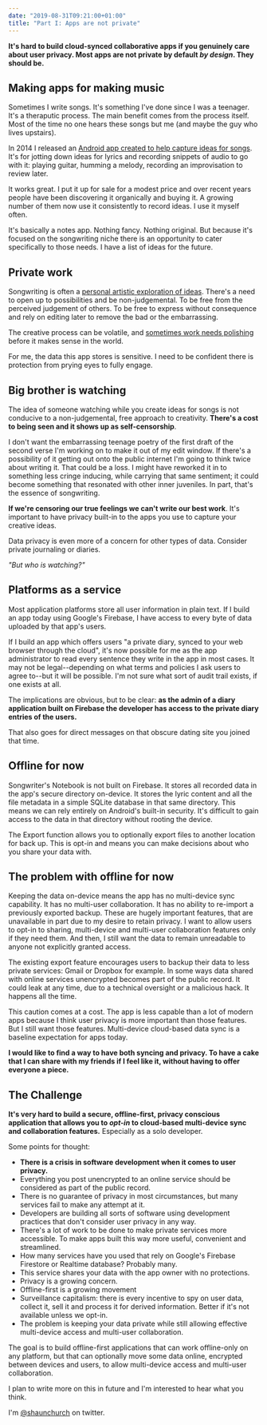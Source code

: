 ```yaml
---
date: "2019-08-31T09:21:00+01:00"
title: "Part I: Apps are not private"
---
```


**It's hard to build cloud-synced collaborative apps if you genuinely care about user privacy. Most apps are not private by default _by design_. They should be.**

## Making apps for making music

Sometimes I write songs. It's something I've done since I was a teenager. It's a theraputic process. The main benefit comes from the process itself. Most of the time no one hears these songs but me (and maybe the guy who lives upstairs).

In 2014 I released an [Android app created to help capture ideas for songs](https://play.google.com/store/apps/details?id=com.shaunchurch.songwriter.app). It's for jotting down ideas for lyrics and recording snippets of audio to go with it: playing guitar, humming a melody, recording an improvisation to review later.

It works great. I put it up for sale for a modest price and over recent years people have been discovering it organically and buying it. A growing number of them now use it consistently to record ideas. I use it myself often.

It's basically a notes app. Nothing fancy. Nothing original. But because it's focused on the songwriting niche there is an opportunity to cater specifically to those needs. I have a list of ideas for the future.

## Private work

Songwriting is often a [personal artistic exploration of ideas](https://www.brainpickings.org/2014/09/22/joni-mitchell-in-her-own-words-malka-marom). There's a need to open up to possibilities and be non-judgemental. To be free from the perceived judgement of others. To be free to express without consequence and rely on editing later to remove the bad or the embarrassing.

The creative process can be volatile, and [sometimes work needs polishing](https://www.brainpickings.org/2014/07/15/leonard-cohen-paul-zollo-creativity/) before it makes sense in the world.

For me, the data this app stores is sensitive. I need to be confident there is protection from prying eyes to fully engage.

## Big brother is watching

The idea of someone watching while you create ideas for songs is not conducive to a non-judgemental, free approach to creativity. **There's a cost to being seen and it shows up as self-censorship**.

I don't want the embarrassing teenage poetry of the first draft of the second verse I'm working on to make it out of my edit window. If there's a possibility of it getting out onto the public internet I'm going to think twice about writing it. That could be a loss. I might have reworked it in to something less cringe inducing, while carrying that same sentiment; it could become something that resonated with other inner juveniles. In part, that's the essence of songwriting.

**If we're censoring our true feelings we can't write our best work**. It's important to have privacy built-in to the apps you use to capture your creative ideas.

Data privacy is even more of a concern for other types of data. Consider private journaling or diaries.

_"But who is watching?"_

## Platforms as a service

Most application platforms store all user information in plain text. If I build an app today using Google's Firebase, I have access to every byte of data uploaded by that app's users.

If I build an app which offers users "a private diary, synced to your web browser through the cloud", it's now possible for me as the app administrator to read every sentence they write in the app in most cases. It may not be legal--depending on what terms and policies I ask users to agree to--but it will be possible. I'm not sure what sort of audit trail exists, if one exists at all.

The implications are obvious, but to be clear: **as the admin of a diary application built on Firebase the developer has access to the private diary entries of the users.**

That also goes for direct messages on that obscure dating site you joined that time.

## Offline for now

Songwriter's Notebook is not built on Firebase. It stores all recorded data in the app's secure directory on-device. It stores the lyric content and all the file metadata in a simple SQLite database in that same directory. This means we can rely entirely on Android's built-in security. It's difficult to gain access to the data in that directory without rooting the device.

The Export function allows you to optionally export files to another location for back up. This is opt-in and means you can make decisions about who you share your data with.

## The problem with offline for now

Keeping the data on-device means the app has no multi-device sync capability. It has no multi-user collaboration. It has no ability to re-import a previously exported backup. These are hugely important features, that are unavailable in part due to my desire to retain privacy. I want to allow users to opt-in to sharing, multi-device and multi-user collaboration features only if they need them. And then, I still want the data to remain unreadable to anyone not explicitly granted access.

The existing export feature encourages users to backup their data to less private services: Gmail or Dropbox for example. In some ways data shared with online services unencrypted becomes part of the public record. It could leak at any time, due to a technical oversight or a malicious hack. It happens all the time.

This caution comes at a cost. The app is less capable than a lot of modern apps because I think user privacy is more important than those features. But I still want those features. Multi-device cloud-based data sync is a baseline expectation for apps today.

**I would like to find a way to have both syncing and privacy. To have a cake that I can share with my friends if I feel like it, without having to offer everyone a piece.**

## The Challenge

**It's very hard to build a secure, offline-first, privacy conscious application that allows you to _opt-in_ to cloud-based multi-device sync and collaboration features.** Especially as a solo developer.

Some points for thought:

- **There is a crisis in software development when it comes to user privacy.**
- Everything you post unencrypted to an online service should be considered as part of the public record.
- There is no guarantee of privacy in most circumstances, but many services fail to make any attempt at it.
- Developers are building all sorts of software using development practices that don't consider user privacy in any way.
- There's a lot of work to be done to make private services more accessible. To make apps built this way more useful, convenient and streamlined.
- How many services have you used that rely on Google's Firebase Firestore or Realtime database? Probably many.
- This service shares your data with the app owner with no protections.
- Privacy is a growing concern.
- Offline-first is a growing movement
- Surveillance capitalism: there is every incentive to spy on user data, collect it, sell it and process it for derived information. Better if it's not available unless we opt-in.
- The problem is keeping your data private while still allowing effective multi-device access and multi-user collaboration.

The goal is to build offline-first applications that can work offline-only on any platform, but that can optionally move some data online, encrypted between devices and users, to allow multi-device access and multi-user collaboration.

I plan to write more on this in future and I'm interested to hear what you think.

I'm [@shaunchurch](https://twitter.com/shaunchurch) on twitter.

<!-- ## On CRDTs

CRDTs - resolvable in any order to the same end result, given a bias, and recorded history of all changes - it should be possible to build apps that default to local on-device storage, encrypt any data on-device before sharing, and each device would be capable of reconciling the updates to the same end result after decrypting the data. There could be a dumb sync server that handles up-time requirements, but otherwise it could operate peer-to-peer. -->

<!-- ## I'm going to get involved in this movement.

Songwriter's Notebook is right at the apex of the privacy / app development / offline-first debate. I've been struggling with this for about 4 years. Trying to find ways to build this app that keeps user privacy as a first class citizen, while enabling all the modern features we expect from using apps like google docs for years.

The problem is keeping your data private while still allowing effective collaboration.

There's a lot of work to be done in this area. There might even be libraries to build. There may be a startup in it

There's something here for sure. Offline first is a growing movement. Privacy consciousness is a growing movement. Songwriter's Notebook is a great example of why this matters, beyond just protecting your shopping lists.

this is about empowering everyone with technmology that allows them access to the benefits of the modern technological marvel without giving up their fundamental right to privacy, freedom of ideas, artistic expression, while it hurts no one else.

There's a lot to digest here. -->
